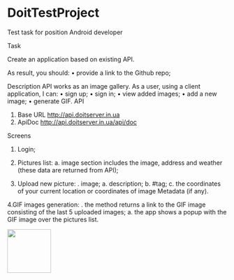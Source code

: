 # DoitTestProject

Test task for position Android developer

Task

Create an application based on existing API.

As result, you should:
•	provide a link to the Github repo;

Description
API works as an image gallery.
As a user, using a client application, I can:
•	sign up;
•	sign in;
•	view added images;
•	add a new image;
•	generate GIF.
API
1.	Base URL http://api.doitserver.in.ua
2.	ApiDoc http://api.doitserver.in.ua/api/doc

Screens
1.	Login;

2.	Pictures list:
a.	image section includes the image, address and weather (these data are returned from API);

3.	Upload new picture:
 .	image;
a.	description;
b.	#tag;
c.	the coordinates of your current location or coordinates of image Metadata (if any).

4.GIF images generation:
 .	the method returns a link to the GIF image consisting of the last 5 uploaded images;
a.	the app shows a popup with the GIF image over the pictures list.

<img src="https://lh3.googleusercontent.com/hvA-_dUvyFxlEeN4jvi0CvRi5X1GVVp_B-7Y4PpS33PacjydQIsxzLfMAqZ4ZsES9H_VjQlr6yRVdn0bxGo09rTtWLm0ALVlC0rc9Bpbi1Ca8V-yVZ7GKaaaqktcpXH-gUyL9Z4qfAys-TU8QoQYHoW9bDbJXN_VYkfZ6uPvROFdXGAMkstHsv05tUEXVa8SIQJUwvBbBm5S4oN87eAbG1mdx2iEE6EYGFgPWZB3Ltp8USE5s0PVE74ckiE9oAcaap82afTOh0bRTjj9X40PDbVB44U3-ECVFE7Nft4BmJDkm1WGNMsXlgtppfNOYRlpzVyRrTV22h2lcn4W4XuDqFGhLXZfQrgoSoxh9oKVME2cXrkeSskFbzMVrWY1F3rrg4pOg8g9AvYYN6wvPQGT6Rflf9Vz6BV58EiKuCBL_DEI5DR-ByCyEaoZTwfsaJg5iiGmeD0Y-SujJ7vyvHoV_JvMcHBG1kFlxRaD8AOOsy7k4evCxrvZxWgUQ0xa8ELY6YEG2-6aOC7JMPOKovbmtvg3fZ8dfMK9oL0-95_HuuTLr1Xy5Va2KM_bje4TiuJZ8WmnkgWa01JY7_4C-7Ls0TUYMmpgAgTCSdYhtz2OaQ=w980-h949-no" style=" width:100px ; height:100px " />


